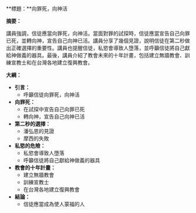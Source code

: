 **標題：**向罪死，向神活

**摘要：**

講員強調，信徒應當向罪死，向神活。當面對罪的試探時，信徒應當宣告自己向罪已死，並轉向神，宣告自己向神已活。講員分享了幾個見證，說明信徒在第二秒做出正確選擇的重要性。講員也提醒信徒，私慾會導致人墮落，並呼籲信徒將自己獻給神做義的器具。最後，講員介紹了教會未來的十年計畫，包括建立無牆教會、訓練宣教士和在台灣各地建立復興教會。

**大綱：**

* **引言：**
    * 呼籲信徒向罪死，向神活
* **向罪死：**
    * 在試探中宣告自己向罪已死
    * 轉向神，宣告自己向神已活
* **第二秒的選擇：**
    * 潘弘恩的見證
    * 摩西的失敗
* **私慾的危險：**
    * 私慾會導致人墮落
    * 呼籲信徒將自己獻給神做義的器具
* **教會的十年計畫：**
    * 建立無牆教會
    * 訓練宣教士
    * 在台灣各地建立復興教會
* **結論：**
    * 信徒應當成為使人蒙福的人